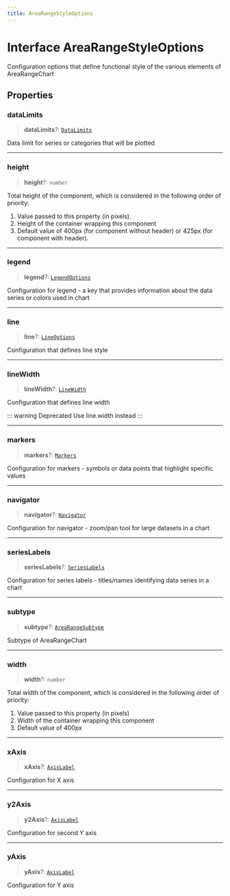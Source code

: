 ```yaml
---
title: AreaRangeStyleOptions
---
```


# Interface AreaRangeStyleOptions

Configuration options that define functional style of the various elements of AreaRangeChart

## Properties

### dataLimits

> **dataLimits**?: [`DataLimits`](interface.DataLimits.md)

Data limit for series or categories that will be plotted

***

### height

> **height**?: `number`

Total height of the component, which is considered in the following order of priority:

1. Value passed to this property (in pixels).
2. Height of the container wrapping this component
3. Default value of 400px (for component without header) or 425px (for component with header).

***

### legend

> **legend**?: [`LegendOptions`](../../sdk-ui/type-aliases/type-alias.LegendOptions.md)

Configuration for legend - a key that provides information about the data series or colors used in chart

***

### line

> **line**?: [`LineOptions`](../type-aliases/type-alias.LineOptions.md)

Configuration that defines line style

***

### lineWidth

> **lineWidth**?: [`LineWidth`](../type-aliases/type-alias.LineWidth.md)

Configuration that defines line width

::: warning Deprecated
Use line.width instead
:::

***

### markers

> **markers**?: [`Markers`](../type-aliases/type-alias.Markers.md)

Configuration for markers - symbols or data points that highlight specific values

***

### navigator

> **navigator**?: [`Navigator`](../type-aliases/type-alias.Navigator.md)

Configuration for navigator - zoom/pan tool for large datasets in a chart

***

### seriesLabels

> **seriesLabels**?: [`SeriesLabels`](../type-aliases/type-alias.SeriesLabels.md)

Configuration for series labels - titles/names identifying data series in a chart

***

### subtype

> **subtype**?: [`AreaRangeSubtype`](../../sdk-ui/type-aliases/type-alias.AreaRangeSubtype.md)

Subtype of AreaRangeChart

***

### width

> **width**?: `number`

Total width of the component, which is considered in the following order of priority:

1. Value passed to this property (in pixels)
2. Width of the container wrapping this component
3. Default value of 400px

***

### xAxis

> **xAxis**?: [`AxisLabel`](../type-aliases/type-alias.AxisLabel.md)

Configuration for X axis

***

### y2Axis

> **y2Axis**?: [`AxisLabel`](../type-aliases/type-alias.AxisLabel.md)

Configuration for second Y axis

***

### yAxis

> **yAxis**?: [`AxisLabel`](../type-aliases/type-alias.AxisLabel.md)

Configuration for Y axis
